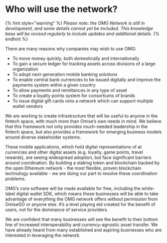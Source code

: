 # Who will use the network?

{% hint style="warning" %}
_Please note: the OMG Network is still in development, and some details cannot yet be included. This knowledge base will be revised regularly to include updates and additional details._
{% endhint %}

There are many reasons why companies may wish to use OMG:

* To move money quickly, both domestically and internationally
* To gain a secure ledger for tracking assets across divisions of a large organization
* To adopt next-generation mobile banking solutions
* To enable central bank currencies to be issued digitally and improve the payments system within a given country
* To allow payments and remittances in any type of asset
* To create a loyalty points system for consortiums of brands
* To issue digital gift cards onto a network which can support multiple wallet vendors

We are working to create infrastructure that will be useful to anyone in the fintech space, with much more than Omise’s own needs in mind. We believe that this framework not only provides much-needed leadership in the fintech space, but also provides a framework for emerging business models around diverse stakeholder systems.

These mobile applications, which hold digital representations of at currencies and other digital assets \(e.g. loyalty, game points, travel rewards\), are seeing widespread adoption, but face significant barriers around coordination. By building a staking token and blockchain backed by the open Ethereum network - the most flexible, proven blockchain technology available - we are doing our part to resolve these coordination problems.

OMG’s core software will be made available for free, including the white-label digital wallet SDK, which means these businesses will be able to take advantage of everything the OMG network offers without permission from OmiseGO or anyone else. It’s a level playing eld created for the benefit of users, not for the dominance of service providers.

We are confident that many businesses will see the benefit to their bottom line of increased interoperability and currency-agnostic asset transfer. We have already heard from many established and aspiring businesses who are interested in leveraging the network.  


